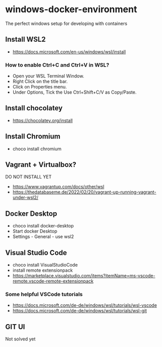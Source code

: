 # windows-docker-environment
The perfect windows setup for developing with containers

## Install WSL2

  * https://docs.microsoft.com/en-us/windows/wsl/install

### How to enable Ctrl+C and Ctrl+V in WSL?

  * Open your WSL Terminal Window.
  * Right Click on the title bar.
  * Click on Properties menu.
  * Under Options, Tick the Use Ctrl+Shift+C/V as Copy/Paste.

## Install chocolatey

  * https://chocolatey.org/install

## Install Chromium

  * choco install chromium

## Vagrant + Virtualbox?
DO NOT INSTALL YET

  * https://www.vagrantup.com/docs/other/wsl
  * https://thedatabaseme.de/2022/02/20/vagrant-up-running-vagrant-under-wsl2/

## Docker Desktop

  * choco install docker-desktop
  * Start docker Desktop
  * Settings - General - use wsl2

## Visual Studio Code

  * choco install VisualStudioCode
  * install remote extensionpack
  * https://marketplace.visualstudio.com/items?itemName=ms-vscode-remote.vscode-remote-extensionpack

### Some helpful VSCode tutorials

  * https://docs.microsoft.com/de-de/windows/wsl/tutorials/wsl-vscode
  * https://docs.microsoft.com/de-de/windows/wsl/tutorials/wsl-git

## GIT UI

Not solved yet
